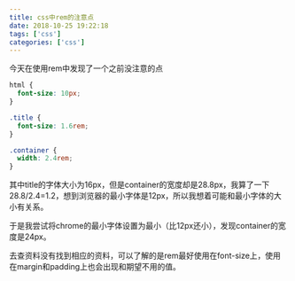 ```yaml
---
title: css中rem的注意点
date: 2018-10-25 19:22:18
tags: ['css']
categories: ['css']
---
```


今天在使用rem中发现了一个之前没注意的点
```css
html {
  font-size: 10px;
}

.title {
  font-size: 1.6rem;
}

.container {
  width: 2.4rem;
}
```

其中title的字体大小为16px，但是container的宽度却是28.8px，我算了一下28.8/2.4=1.2，想到浏览器的最小字体是12px，所以我想着可能和最小字体的大小有关系。

于是我尝试将chrome的最小字体设置为最小（比12px还小），发现container的宽度是24px。

去查资料没有找到相应的资料，可以了解的是rem最好使用在font-size上，使用在margin和padding上也会出现和期望不用的值。
